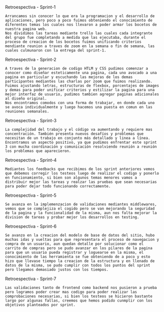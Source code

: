 Retroespectiva - Sprint-1

    Arrancamos sin conocer lo que era la programacion y el desarrollo de aplicaciones, pero poco a poco fuimos obteniendo el conocimiento de diferentes temas los cuales nos llevaron a poder armar los bocetos de nuestra pagina web.
    Nos dividimos las tareas mediante trello las cuales cada integrante del grupo fue completando a medida que las ejecutaba, durante el proceso de creacion de los bocetos fuimos unificando criterios mendiante reunion a traves de zoom en la semana o fin de semana, las cuales culmunaron con la entrega del sprint-1.

Retroespectiva - Sprint-2

    A traves de la generacion de codigo HTLM y CSS pudimos comenzar a conocer como diseñar esteticamente una pagina, cada uno avocado a una pagina en particular y escuchando las mejoras de los demas participantes mediantes las charlas por zoom que fuimos realizando. Fuimos ajustando letras, estructuras de flexbox, porcentajes de images y demas para poder unificar criterios y estilizar la pagina para una mejor interfaz de usuario, pudimos tambien agregar paginas adicionales al diseño original.
    Nos encontramos comodos con una forma de trabajar, en donde cada uno se avoca individualmente y luego hacemos una puesta en comun en las reuniones semanales.

Retroespectiva - Sprint-3

    La complejidad del trabajo y el código va aumentando y requiere mas concentración. También presenta nuevos desafíos y problemas que necesitan de un trabajo en conjunto más detallado y linea a línea. Encontramos un aspecto positivo, ya que pudimos enfrentar este sprint 3 con mucha coordinación y comunicación resolviendo reunión a reunión los problemas que aparecieron.

Retroespectiva - Sprint-4

    Mediantes los feedbacks que recibimos de los sprint anteriores vemos que debemos corregir los testeos luego de realizar el codigo y ponerlo en funcionamiento, si bien son algunos temas menores vamos a distribuir mejor las tareas y realzar las pruebas que sean necesarias para poder dejar todo funcionando correctamente.

Retroespectiva - Sprint-5

    Se avanza en la implemenzacion de validaciones mediantes middlewares, vemos que se complejiza el cogido pero se van mejorando la seguridad de la pagina y la funcionalidad de la misma, aun nos falta mejorar la division de tareas y probar mejor los desarrollos en testing.

Retroespectiva - Sprint-6

    Se avanzo en la creacion del modelo de base de datos del sitio, hubo muchas idas y vueltas para que representara el proceso de navegacion y compra de un usuario, aun quedan detalle por solucionar como el carrito de compras pero se pudo avanzar en los pilares de la pagina para que un usuario pueda registrar y loguearse en la misma, el conocimiento de las herramienta se fue obteniendo de a poco y esto hizo que llevase tiempo la creacion de la estructura y en llenado de datos de la misma, se pudo cumplir con todos los puntos del sprint pero llegamos demasiado justos con los tiempos.

Retroespectiva - Sprint-7

    Las validaciones tanto de frontend como backend nos pusieron a prueba pero logramos poder crear mas codigo para poder realizar las comprobaciones necesarias, si bien los testeos se hicieron bastante largo por algunas fallas, creemos que hemos podido cunmplir con los objetivos planteados por sprint.



